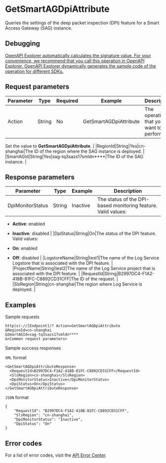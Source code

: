 # GetSmartAGDpiAttribute

Queries the settings of the deep packet inspection \(DPI\) feature for a Smart Access Gateway \(SAG\) instance.

## Debugging

[OpenAPI Explorer automatically calculates the signature value. For your convenience, we recommend that you call this operation in OpenAPI Explorer. OpenAPI Explorer dynamically generates the sample code of the operation for different SDKs.](https://api.aliyun.com/#product=Smartag&api=GetSmartAGDpiAttribute&type=RPC&version=2018-03-13)

## Request parameters

|Parameter|Type|Required|Example|Description|
|---------|----|--------|-------|-----------|
|Action|String|No|GetSmartAGDpiAttribute|The operation that you want to perform.

 Set the value to **GetSmartAGDpiAttribute**. |
|RegionId|String|Yes|cn-shanghai|The ID of the region where the SAG instance is deployed. |
|SmartAGId|String|Yes|sag-tq3sazs17smldn\*\*\*\*|The ID of the SAG instance. |

## Response parameters

|Parameter|Type|Example|Description|
|---------|----|-------|-----------|
|DpiMonitorStatus|String|Inactive|The status of the DPI-based monitoring feature. Valid values:

 -   **Active**: enabled
-   **Inactive**: disabled |
|DpiStatus|String|On|The status of the DPI feature. Valid values:

 -   **On**: enabled
-   **Off**: disabled |
|LogstoreName|String|test1|The name of the Log Service Logstore that is associated with the DPI feature. |
|ProjectName|String|test2|The name of the Log Service project that is associated with the DPI feature. |
|RequestId|String|B2997DC4-F1A2-418B-81FC-C8892CD31CFF|The ID of the request. |
|SlsRegion|String|cn-shanghai|The region where Log Service is deployed. |

## Examples

Sample requests

```
http(s)://[Endpoint]/? Action=GetSmartAGDpiAttribute
&RegionId=cn-shanghai
&SmartAGId=sag-tq3sazs17smldn****
&<Common request parameters>
```

Sample success responses

`XML` format

```
<GetSmartAGDpiAttributeResponse>
  <RequestId>B2997DC4-F1A2-418B-81FC-C8892CD31CFF</RequestId>
  <SlsRegion>cn-shanghai</SlsRegion>
  <DpiMonitorStatus>Inactive</DpiMonitorStatus>
  <DpiStatus>On</DpiStatus>
</GetSmartAGDpiAttributeResponse>
```

`JSON` format

```
{
	"RequestId": "B2997DC4-F1A2-418B-81FC-C8892CD31CFF",
	"SlsRegion": "cn-shanghai",
	"DpiMonitorStatus": "Inactive",
	"DpiStatus": "On"
}
```

## Error codes

For a list of error codes, visit the [API Error Center](https://error-center.alibabacloud.com/status/product/Smartag).

